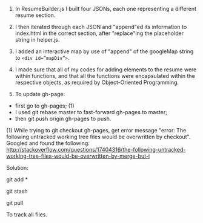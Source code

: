 
1. In ResumeBuilder.js I built four JSONs, each one representing a different resume section. 

2. I then iterated through each JSON and "append"ed its information to index.html in the correct section, after "replace"ing the placeholder string in helper.js.
 
3. I added an interactive map by use of "append" of the googleMap string to `<div id=”mapDiv”>`.

4. I made sure that all of my codes for adding elements to the resume were within functions, and that all the functions were encapsulated within the respective objects, as required by Object-Oriented Programming.

5. To update gh-page: 
* first go to gh-pages; (1)
* I used git rebase master to fast-forward gh-pages to master;
* then git push origin gh-pages to push. 

(1) While trying to git checkout gh-pages, get error message "error: The following untracked working tree files would be overwritten by checkout". Googled and found the following: http://stackoverflow.com/questions/17404316/the-following-untracked-working-tree-files-would-be-overwritten-by-merge-but-i

Solution: 

git add * 

git stash

git pull

 To track all files.

